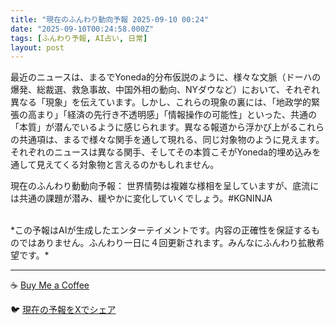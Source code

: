 ```yaml
---
title: "現在のふんわり動向予報 2025-09-10 00:24"
date: "2025-09-10T00:24:58.000Z"
tags: [ふんわり予報, AI占い, 日常]
layout: post
---
```


最近のニュースは、まるでYoneda的分布仮説のように、様々な文脈（ドーハの爆発、総裁選、救急事故、中国外相の動向、NYダウなど）において、それぞれ異なる「現象」を伝えています。しかし、これらの現象の裏には、「地政学的緊張の高まり」「経済の先行き不透明感」「情報操作の可能性」といった、共通の「本質」が潜んでいるように感じられます。異なる報道から浮かび上がるこれらの共通項は、まるで様々な関手を通して現れる、同じ対象物のように見えます。それぞれのニュースは異なる関手、そしてその本質こそがYoneda的埋め込みを通して見えてくる対象物と言えるのかもしれません。

現在のふんわり動動向予報：
世界情勢は複雑な様相を呈していますが、底流には共通の課題が潜み、緩やかに変化していくでしょう。#KGNINJA

<br>
*この予報はAIが生成したエンターテイメントです。内容の正確性を保証するものではありません。ふんわり一日に４回更新されます。みんなにふんわり拡散希望です。*

---
☕️ [Buy Me a Coffee](https://www.buymeacoffee.com/kgninja)

🐦 [現在の予報をXでシェア](https://twitter.com/intent/tweet?text=%E7%8F%BE%E5%9C%A8%E3%81%AE%E3%81%B5%E3%82%93%E3%82%8F%E3%82%8A%E4%BA%88%E5%A0%B1%3A%20%E3%80%8C%E6%9C%80%E8%BF%91%E3%81%AE%E3%83%8B%E3%83%A5%E3%83%BC%E3%82%B9%E3%81%AF%E3%80%81%E3%81%BE%E3%82%8B%E3%81%A7Yoneda%E7%9A%84%E5%88%86%E5%B8%83%E4%BB%AE%E8%AA%AC%E3%81%AE%E3%82%88%E3%81%86%E3%81%AB%E3%80%81%E6%A7%98%E3%80%85%E3%81%AA%E6%96%87%E8%84%88%EF%BC%88%E3%83%89%E3%83%BC%E3%83%8F%E3%81%AE%E7%88%86%E7%99%BA%E3%80%81%E7%B7%8F%E8%A3%81%E9%81%B8%E3%80%81%E6%95%91%E6%80%A5%E4%BA%8B%E6%95%85%E3%80%81%E4%B8%AD%E5%9B%BD%E5%A4%96%E7%9B%B8%E3%81%AE%E5%8B%95%E5%90%91%E3%80%81NY%E3%83%80%E3%82%A6%E3%81%AA%E3%81%A9%EF%BC%89%E3%81%AB%E3%81%8A%E3%81%84%E3%81%A6%E3%80%81%E3%81%9D%E3%82%8C%E3%81%9E%E3%82%8C%E7%95%B0%E3%81%AA%E3%82%8B%E3%80%8C%E7%8F%BE%E8%B1%A1%E3%80%8D%E3%82%92%E4%BC%9D%E3%81%88%E3%81%A6%E3%81%84%E3%81%BE%E3%81%99%E3%80%82%E3%80%8D%23KGNINJA%20%E7%B6%9A%E3%81%8D%E3%81%AF%E3%83%96%E3%83%AD%E3%82%B0%E3%81%A7%EF%BC%81%F0%9F%91%87&url=https%3A%2F%2Fkg-ninja.github.io%2FFunwariyoso%2F)
